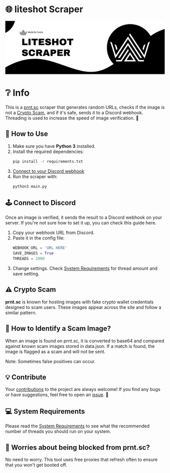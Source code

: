 # 🌐 liteshot Scraper

![Liteshot Scraper Banner](imgs/Banner.png)

# ❔ Info
This is a [prnt.sc](https://prnt.sc/) scraper that generates random URLs, checks if the image is not a [Crypto Scam](#️-crypto-scam), and if it's safe, sends it to a Discord webhook. Threading is used to increase the speed of image verification. 🚀

## 🔧 How to Use

1. Make sure you have **Python 3** installed.  
2. Install the required dependencies:  
   ```bash
   pip install -r requirements.txt
3. [Connect to your Discord webhook](#️-connect-to-discord)
4. Run the scraper with:
    ```bash
    python3 main.py
    ```
## 🕹️ Connect to Discord
Once an image is verified, it sends the result to a Discord webhook on your server. If you're not sure how to set it up, you can check this guide here.

1. Copy your webhook URL from Discord.
2. Paste it in the config file:
    ```python
    WEBHOOK_URL = 'URL HERE'
    SAVE_IMAGES = True
    THREADS = 2000
    ```
3. Change settings. Check [System Requirements](#-system-requirements) for thread amount and save setting.

## ⚠️ Crypto Scam
**prnt.sc** is known for hosting images with fake crypto wallet credentials designed to scam users. These images appear across the site and follow a similar pattern.

## 🧐 How to Identify a Scam Image?
When an image is found on prnt.sc, it is converted to base64 and compared against known scam images stored in data.json. If a match is found, the image is flagged as a scam and will not be sent.

Note: Sometimes false positives can occur.

## 💡 Contribute
Your [contributions](https://github.com/faulty-teen/liteshot-scraper/pulls) to the project are always welcome! If you find any bugs or have suggestions, feel free to open an [issue](https://github.com/faulty-teen/liteshot-scraper/issues). 💬

## 💻 System Requirements
Please read the [System Requirements](/system_requirements.md) to see what the recommended number of threads you should run on your system.

## 🛑 Worries about being blocked from prnt.sc?
No need to worry. This tool uses free proxies that refresh often to ensure that you won't get booted off.

